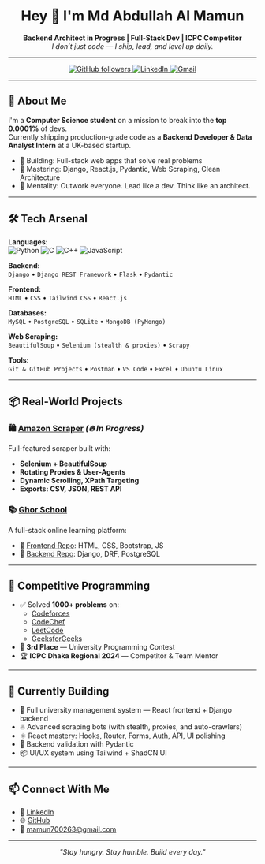 <h1 align="center">Hey 👋 I'm Md Abdullah Al Mamun</h1>

<p align="center">
  <b>Backend Architect in Progress | Full-Stack Dev | ICPC Competitor</b><br>
  <i>I don’t just code — I ship, lead, and level up daily.</i>
</p>

---

<p align="center">
  <a href="https://github.com/mamun700263">
    <img src="https://img.shields.io/github/followers/mamun700263?label=Follow&style=social" alt="GitHub followers">
  </a>
  <a href="https://www.linkedin.com/in/md-abdullah-all-mamun/">
    <img src="https://img.shields.io/badge/LinkedIn-md--abdullah--al--mamun-blue?logo=linkedin&style=flat-square" alt="LinkedIn">
  </a>
  <a href="mailto:mamun700263@gmail.com">
    <img src="https://img.shields.io/badge/Gmail-mamun700263@gmail.com-red?logo=gmail&style=flat-square" alt="Gmail">
  </a>
</p>

---

## 🚀 About Me

I'm a **Computer Science student** on a mission to break into the **top 0.0001%** of devs.  
Currently shipping production-grade code as a **Backend Developer & Data Analyst Intern** at a UK-based startup.

- 🔭 Building: Full-stack web apps that solve real problems  
- 🎯 Mastering: Django, React.js, Pydantic, Web Scraping, Clean Architecture  
- 🧠 Mentality: Outwork everyone. Lead like a dev. Think like an architect.

---

## 🛠️ Tech Arsenal

**Languages:**  
![Python](https://img.shields.io/badge/Python-3670A0?style=flat&logo=python&logoColor=white)
![C](https://img.shields.io/badge/C-00599C?style=flat&logo=c&logoColor=white)
![C++](https://img.shields.io/badge/C++-00599C?style=flat&logo=c%2B%2B&logoColor=white)
![JavaScript](https://img.shields.io/badge/JavaScript-F7DF1E?style=flat&logo=javascript&logoColor=black)

**Backend:**  
`Django` • `Django REST Framework` • `Flask` • `Pydantic`

**Frontend:**  
`HTML` • `CSS` • `Tailwind CSS` • `React.js`

**Databases:**  
`MySQL` • `PostgreSQL` • `SQLite` • `MongoDB (PyMongo)`

**Web Scraping:**  
`BeautifulSoup` • `Selenium (stealth & proxies)` • `Scrapy`

**Tools:**  
`Git & GitHub Projects` • `Postman` • `VS Code` • `Excel` • `Ubuntu Linux`

---

## 📦 Real-World Projects

### 🛍️ [Amazon Scraper](https://github.com/mamun700263/amazon_scrapper) *(🔥 In Progress)*
Full-featured scraper built with:
- **Selenium + BeautifulSoup**
- **Rotating Proxies & User-Agents**
- **Dynamic Scrolling, XPath Targeting**
- **Exports: CSV, JSON, REST API**

### 📚 [Ghor School](https://github.com/mamun700263/Online-School)
A full-stack online learning platform:
- 🔗 [Frontend Repo](https://github.com/mamun700263/Ghor-School): HTML, CSS, Bootstrap, JS  
- 🔗 [Backend Repo](https://github.com/mamun700263/Online-School): Django, DRF, PostgreSQL

---

## 🧠 Competitive Programming

- ✅ Solved **1000+ problems** on:
  - [Codeforces](https://codeforces.com/profile/mamun700263)  
  - [CodeChef](https://www.codechef.com/users/mamun700263)  
  - [LeetCode](https://leetcode.com/u/mamun700263)  
  - [GeeksforGeeks](https://www.geeksforgeeks.org/user/mamun700263)  
- 🥉 **3rd Place** — University Programming Contest  
- 🏆 **ICPC Dhaka Regional 2024** — Competitor & Team Mentor

---

## 🧱 Currently Building

- 🚧 Full university management system — React frontend + Django backend  
- 🔥 Advanced scraping bots (with stealth, proxies, and auto-crawlers)  
- ⚛️ React mastery: Hooks, Router, Forms, Auth, API, UI polishing  
- 🧪 Backend validation with Pydantic  
- 📦 UI/UX system using Tailwind + ShadCN UI

---

## 📫 Connect With Me

- 💼 [LinkedIn](https://www.linkedin.com/in/md-abdullah-all-mamun)  
- 🌐 [GitHub](https://github.com/mamun700263)  
- 📧 mamun700263@gmail.com  

---
<p align="center">
  <i>"Stay hungry. Stay humble. Build every day."</i>
</p>
